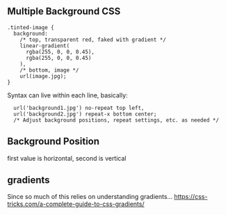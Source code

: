 

## Multiple Background CSS
```/* Working method */
.tinted-image {
  background: 
    /* top, transparent red, faked with gradient */ 
    linear-gradient(
      rgba(255, 0, 0, 0.45), 
      rgba(255, 0, 0, 0.45)
    ),
    /* bottom, image */
    url(image.jpg);
}
```
Syntax can live within each line, basically:
```.the-div { background: 
  url('background1.jpg') no-repeat top left,
  url('background2.jpg') repeat-x bottom center;
  /* Adjust background positions, repeat settings, etc. as needed */
```

## Background Position
first value is horizontal, second is vertical

## gradients
Since so much of this relies on understanding gradients... https://css-tricks.com/a-complete-guide-to-css-gradients/
